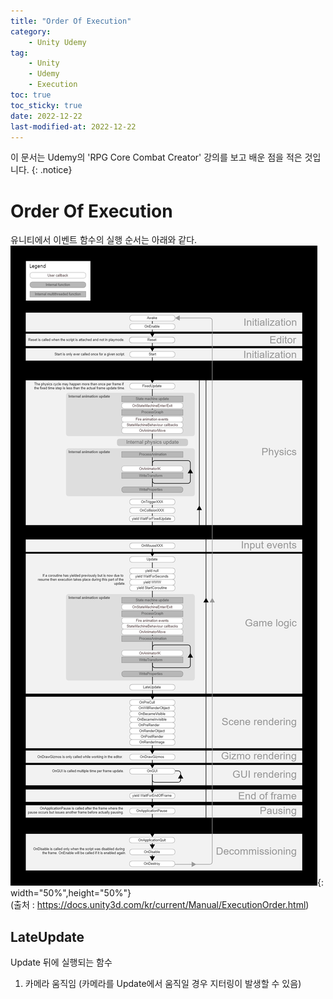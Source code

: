 ```yaml
---
title: "Order Of Execution"
category:
    - Unity Udemy
tag:
    - Unity
    - Udemy
    - Execution
toc: true
toc_sticky: true
date: 2022-12-22
last-modified-at: 2022-12-22
---
```

이 문서는 Udemy의  'RPG Core Combat Creator' 강의를 보고 배운 점을 적은 것입니다.
{: .notice}

# Order Of Execution
유니티에서 이벤트 함수의 실행 순서는 아래와 같다.   
![image](https://github.com/Sho1007/sho1007.github.io/blob/main/assets/images/Unity_OrderOfExecution.jpg?raw=true){: width="50%",height="50%"}   
(출처 : https://docs.unity3d.com/kr/current/Manual/ExecutionOrder.html)

## LateUpdate
Update 뒤에 실행되는 함수
1. 카메라 움직임 (카메라를 Update에서 움직일 경우 지터링이 발생할 수 있음)